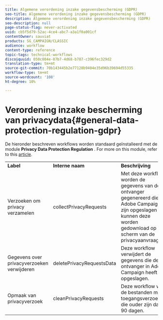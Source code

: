 ```yaml
---
title: Algemene verordening inzake gegevensbescherming (GDPR)
seo-title: Algemene verordening inzake gegevensbescherming (GDPR)
description: Algemene verordening inzake gegevensbescherming (GDPR)
seo-description: null
page-status-flag: never-activated
uuid: cb5f5d79-52ac-4ce4-abc7-a3a1f0a001cf
contentOwner: sauviat
products: SG_CAMPAIGN/CLASSIC
audience: workflow
content-type: reference
topic-tags: technical-workflows
discoiquuid: 050c804e-87b7-4d68-b787-c396fec329d2
translation-type: tm+mt
source-git-commit: 70b143445b2e77128b9404e35d96b39694d55335
workflow-type: tm+mt
source-wordcount: '108'
ht-degree: 10%

---
```



# Verordening inzake bescherming van privacydata{#general-data-protection-regulation-gdpr}

De hieronder beschreven workflows worden standaard geïnstalleerd met de module **Privacy Data Protection Regulation** . For more on this module, refer to this [article](https://helpx.adobe.com/nl/campaign/kb/acc-privacy.html).

<table> 
 <tbody> 
  <tr> 
   <td> <strong>Label</strong><br /> </td> 
   <td> <strong>Interne naam</strong><br /> </td> 
   <td> <strong>Beschrijving</strong><br /> </td> 
  </tr> 
  <tr> 
   <td> <span class="uicontrol">Verzoeken om privacy verzamelen</span> <br /> </td> 
   <td> <span class="uicontrol">collectPrivacyRequests</span> <br /> </td> 
   <td> Met deze workflow worden de gegevens van de ontvanger gegenereerd die in Adobe Campaign zijn opgeslagen en kunnen deze worden gedownload op het scherm van de privacyaanvraag.<br /> </td> 
  </tr> 
  <tr> 
   <td> <span class="uicontrol">Gegevens over privacyverzoeken verwijderen</span> <br /> </td> 
   <td> <span class="uicontrol">deletePrivacyRequestsData</span> <br /> </td> 
   <td> Deze workflow verwijdert de gegevens die de ontvanger in Adobe Campaign heeft opgeslagen.<br /> </td> 
  </tr> 
  <tr> 
   <td> <span class="uicontrol">Opmaak van privacyverzoek</span> <br /> </td> 
   <td> <span class="uicontrol">cleanPrivacyRequests</span> <br /> </td> 
   <td> Deze workflow wist de bestanden met toegangsverzoeken die ouder zijn dan 90 dagen.<br /> </td> 
  </tr> 
 </tbody> 
</table>

